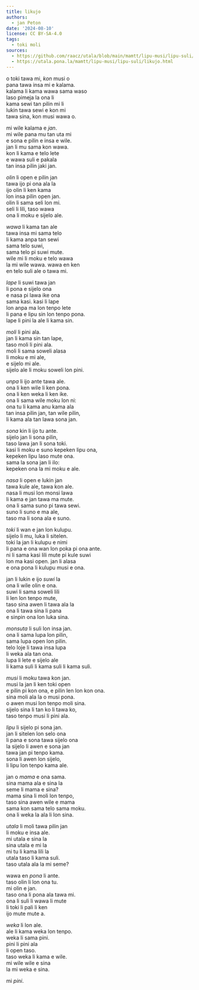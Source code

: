```yaml
---
title: likujo
authors:
  - jan Peton
date: '2024-08-10'
license: CC BY-SA-4.0
tags:
  - toki moli
sources:
  - https://github.com/raacz/utala/blob/main/mamtt/lipu-musi/lipu-suli/likujo.md
  - https://utala.pona.la/mamtt/lipu-musi/lipu-suli/likujo.html
---
```


o toki tawa mi, *kon* musi o  
pana tawa insa mi e kalama.  
kalama li kama wawa sama waso  
laso pimeja la ona li  
kama sewi tan pilin mi li  
lukin tawa sewi e kon mi  
tawa sina, kon musi wawa o.  

mi wile kalama e *jan*.  
mi wile pana mu tan uta mi  
e sona e pilin e insa e wile.  
jan li mu sama kon wawa.  
kon li kama e telo lete  
e wawa suli e pakala  
tan insa pilin jaki jan.  

*olin* li open e pilin jan  
tawa ijo pi ona ala la  
ijo olin li ken kama  
lon insa pilin open jan.  
olin li sama seli lon mi.  
seli li lili, taso wawa  
ona li moku e sijelo ale.  

*wawa* li kama tan ale  
tawa insa mi sama telo  
li kama anpa tan sewi  
sama telo suwi,  
sama telo pi suwi mute.  
wile mi li moku e telo wawa  
la mi wile wawa. wawa en ken  
en telo suli ale o tawa mi.  

*lape* li suwi tawa jan  
li pona e sijelo ona  
e nasa pi lawa ike ona  
sama kasi. kasi li lape  
lon anpa ma lon tenpo lete  
li pana e lipu sin lon tenpo pona.  
lape li pini la ale li kama sin.  

*moli* li pini ala.  
jan li kama sin tan lape,  
taso moli li pini ala.  
moli li sama soweli alasa  
li moku e mi ale,  
e sijelo mi ale.  
sijelo ale li moku soweli lon pini.  

*unpa* li ijo ante tawa ale.  
ona li ken wile li ken pona.  
ona li ken weka li ken ike.  
ona li sama wile moku lon ni:  
ona tu li kama anu kama ala  
tan insa pilin jan, tan wile pilin,  
li kama ala tan lawa sona jan.  

*sona* kin li ijo tu ante.  
sijelo jan li sona pilin,  
taso lawa jan li sona toki.  
kasi li moku e suno kepeken lipu ona,  
kepeken lipu laso mute ona.  
sama la sona jan li ilo:  
kepeken ona la mi moku e ale.  

*nasa* li open e lukin jan  
tawa kule ale, tawa kon ale.  
nasa li musi lon monsi lawa  
li kama e jan tawa ma mute.  
ona li sama suno pi tawa sewi.  
suno li suno e ma ale,  
taso ma li sona ala e suno.  

*toki* li wan e jan lon kulupu.   
sijelo li mu, luka li sitelen.  
toki la jan li kulupu e nimi  
li pana e ona wan lon poka pi ona ante.  
ni li sama kasi lili mute pi kule suwi  
lon ma kasi open. jan li alasa  
e ona pona li kulupu musi e ona.  

jan li lukin e ijo *suwi* la  
ona li wile olin e ona.  
suwi li sama soweli lili  
li len lon tenpo mute,  
taso sina awen li tawa ala la  
ona li tawa sina li pana  
e sinpin ona lon luka sina.  

*monsuta* li suli lon insa jan.  
ona li sama lupa lon pilin,  
sama lupa open lon pilin.  
telo loje li tawa insa lupa  
li weka ala tan ona.  
lupa li lete e sijelo ale  
li kama suli li kama suli li kama suli.  

*musi* li moku tawa kon jan.  
musi la jan li ken toki open  
e pilin pi kon ona, e pilin len lon kon ona.  
sina moli ala la o musi pona.  
o awen musi lon tenpo moli sina.  
sijelo sina li tan ko li tawa ko,  
taso tenpo musi li pini ala.  

*lipu* li sijelo pi sona jan.  
jan li sitelen lon selo ona  
li pana e sona tawa sijelo ona  
la sijelo li awen e sona jan  
tawa jan pi tenpo kama.  
sona li awen lon sijelo,  
li lipu lon tenpo kama ale.  

jan o *mama* e ona sama.  
sina mama ala e sina la  
seme li mama e sina?  
mama sina li moli lon tenpo,  
taso sina awen wile e mama  
sama kon sama telo sama moku.  
ona li weka la ala li lon sina.  

*utala* li moli tawa pilin jan  
li moku e insa ale.  
mi utala e sina la  
sina utala e mi la  
mi tu li kama lili la  
utala taso li kama suli.  
taso utala ala la mi seme?  

wawa en *pona* li ante.  
taso olin li lon ona tu.  
mi olin e jan.  
taso ona li pona ala tawa mi.  
ona li suli li wawa li mute  
li toki li pali li ken  
ijo mute mute a.  

*weka* li lon ale.  
ale li kama weka lon tenpo.  
weka li sama pini.  
pini li pini ala  
li open taso.  
taso weka li kama e wile.  
mi wile wile e sina  
la mi weka e sina.  

mi *pini*.
